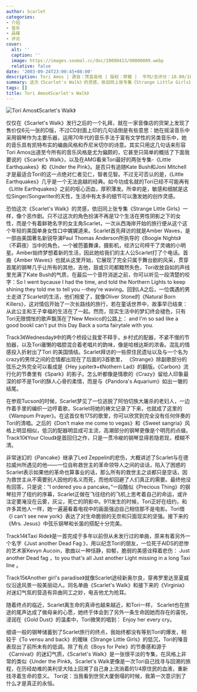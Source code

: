 ```yaml
---
author: Scarlet
categories:
- 介绍
- 音乐
- 品碟
- 评论
cover:
  alt: ''
  caption: ''
  image: https://images.soomal.cc/doc/20090413/00000009.webp
  relative: false
date: '2003-09-24T23:00:45+08:00'
description: Tori Amos | 源自：梵音高地 | 版权：转载 |  平均/总评分：10.00/10
summary: 这次《Scarlet's Walk》的灵感，依旧同上张专集《Strange Little Girls》一样，像个恶作剧。只不过这次的角色扮演不再是12个生活在男性阴影之下的女性，而是个有着鲜艳名字的女主角Scarlet，一次从西海岸开始的旅行便从这个这个年轻的美国单身女性口中娓娓道来。
tags: []
title: Tori Amos《Scarlet's Walk》
---
```


![Tori Amos《Scarlet's Walk》](https://images.soomal.cc/doc/20090413/00000009.webp)



仅仅在《Scarlet's Walk》发行之后的一个礼拜，就在一家音像店的货架上发现了售价仅6元一张的D版，不过CD封面上印的几句话倒是有些意思：她在摇滚音乐中采用钢琴作为主要乐器，运用70年代的音乐手法于富有文学性的另类音乐中，她的音乐具有凯特布实的编曲风格和乔尼米切尔的诗意。其实只用这几句话来形容Tori Amos出道至今所有的音乐风格是尤为偏颇的，它甚至只简单的概括了下面我要说的《Scarlet's Walk》，以及在AMG看来Tori最好的两张专集-《Little Earthquakes》和《Under the Pink》。是否只有追随Kate Bush和Joni Mitchell才是最适合Tori的这一点绝对仁者见仁，智者见智。不过无可否认的是，《Little Earthquakes》几乎是一个无法逾越的经典。如今功成名就的Tori已经不可能再有《Little Earthquakes》之前的呕心沥血，厚积薄发。所幸的是，敏感和细腻是这位Singer/Songwriter的天性，生活中有太多的细节可以激发她的创作灵感。



恐怕这次《Scarlet's Walk》的灵感，依旧同上张专集《Strange Little Girls》一样，像个恶作剧。只不过这次的角色扮演不再是12个生活在男性阴影之下的女性，而是个有着鲜艳名字的女主角Scarlet，一次从西海岸开始的旅行便从这个这个年轻的美国单身女性口中娓娓道来。Scarlet首先拜访的就是Amber Waves，是一部由美国著名新锐导演Paul Thomas Anderson所执导的《Boogie Nights》（不羁夜）当中的角色，一个被芭蕾舞课，摄影机，经济公司榨干了灵魂的小明星。Amber始终梦想着新的生活，因此她给我们的主人公Scarlet打了个电话。首曲《Amber Waves》也就从这里开始，它展现了完全只属于舞台剧的风采，贯穿首尾的钢琴几乎让所有的其他，吉他，鼓或贝司都黯然失色，Tori收放自如的声线里充满了Kate 
Bush的气质，在最后一个音符消逝之前，你可以听见一段清楚的咬字：So I went bycause I had the time, and told the Northern Lights to keep shining they told me to tell you --they're waving。回到LA之后，一位偶遇的男士走进了Scarlet的生活，他们相爱了，就像Oliver Stone的《Natural Born Killers》，这对情侣开始了一次长路线的旅行，若在童话世界中，故事早已结束：从此公主和王子幸福的生活在了一起。然而，现实生活中的梦幻终会褪色，只有Tori无限惆怅的歌声飘荡在了New Mexico的公路上： and I'm so sad like a good bookI can't put this Day Back a sorta fairytale with you.



Track3《Wednesday》中的两个桥段让我爱不释手，乡村式的配器，不紧不慢的节拍器，以及Tori庸懒的唱腔混合着老唱片的韵味，像是哈根达斯的浓香。混乱的情感投入折射出了Tori 的美国情结。Scarlet拜访的一些原住民遗址以及与一个名为crazy的男伴之间的恋情都出现在了后面的3首歌里， 《Strange》除副歌部分的弦乐之外完全可以看成是《Hey jupiter》+《Nothern Lad》的翻版。《Carbon》流行化的节奏里有《Spark》的影子。怎么听都像是情歌的《Crazy》留给人印象最深的却不是Tori的酥人心骨的柔情，而是与《Pandora's Aquarium》如出一辙的结尾。



在参观Tucson的时候，Scarlet梦见了一位逃脱了阿怕切族大屠杀的老妇人，一边作着手里的编织一边哼着歌，Scarlet将她的祷文记录了下来，也就成了这里的《Wampum Prayer》。在这首仅有17S的歌里，你可以欣赏到完全没有任何伴奏的Tori的清唱。之后的《Don't make me come to vegas》和《Sweet sangria》风格上明显相似，低沉的配器明显成可主流，高潮部分的钢琴更像是个明亮的点缀。Track10《Your Cloud》是首回归之作，只是一贯冷峻的钢琴显得若隐若现，模糊不清。



非常迷幻的《Pancake》继承了Led Zeppelin的悲伤，大概讲述了Scarlet与在德拉威州所遇见的他――一位自称救世主的革命领导人之间的谈话，陷入了困惑的Scarlet表示如果他的革命也算事业的话，那么所有的救世主之谈都只是空话，因为救世主从不需要别人因他的名义而死，而他却回避了人们真正的需要。最终他没有回答，只是说：“I 
ordered you a pancake。”一段酷似《Precious Thing》的钢琴拉开了纽约的序幕，Scarlet正做在飞往纽约的飞机上思考着自己的命运，或许注定要淹没在云雾，灰尘，死亡的阴影中。911发生的时候，Tori正好在纽约，和许多其他人一样，她一遍遍看着电视中的画面强迫自己相信那不是电影。Tori借《I can't see new york》表达了对生命脆弱的无奈和只面现实的坚强。接下来的《Mrs. Jesus》中弦乐钢琴和长笛的搭配十分完美。



Track14《Taxi Ride》是一首完成于多年以前但从未发行过的单曲，原来有着另外一个名字《Just another Dead Fag 》，用以纪念Tori的朋友，一位死于AIDS的悲惨的艺术家Kevyn Aucoin，歌曲以一种恬静，抑郁，脆弱的美感诠释着悲伤： Just another Dead fag ，to you that's all Just another Light missing in a long Taxi line 。



Track15《Another girl's paradise》就像Scarlet途经新奥尔良，穿弗罗里达至夏威仪沿途风景一般美丽动人。同名单曲《Scarlet's Walk》和接下来的《Virginia》对迷幻气氛的营造有异曲同工之妙，电吉他尤为抢耳。



随着终点的临近，Scarlet离生命的真谛也越来越近，和Tori一样， Scarlet也在旅途的尾声达成了做母亲的心愿，她终于体会到了另外一条生命因她而存在的喜悦，浸润在《Gold Dust》的温柔中，Tori微笑的唱到： Enjoy her every cry。



细语一般的钢琴储蓄到了Scarlet旅行的终点，我始终都没有等到Tori的爆发，相较于《To vensu and back》的暧昧《Strange Little Girls》的低沉，Tori的嗓音表现出了前所未有的低调。除了有点《Boys for Pele》的节奏感和源于《Carnival》的迷幻气质，《Scarlet's Walk》是一张很平淡的专集，在风格上非常的类似《Under the Pink》。Scarlet's Walk更像是一次Tori自己找寻与回溯的旅程，在历经劫难的美利坚大陆上回溯了自己身上流淌着的1/4原住民的血液，重新找寻着生命的意义。 Tori说：当我看到世贸大厦倒塌的时候，我第一次意识到了什么才是真正的永恒。